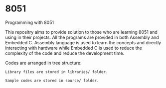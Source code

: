 # 8051
Programming with 8051

This repositry aims to provide solution to those who are learning 8051 and using in their projects. All the programs are provided in both Assembly and Embedded C. Assembly language is used to learn the concepts and directly interacting with hardware while Embedded C is used to reduce the complexity of the code and reduce the development time.

Codes are arranged in tree structure:

    Library files are stored in libraries/ folder.

    Sample codes are stored in source/ folder.

